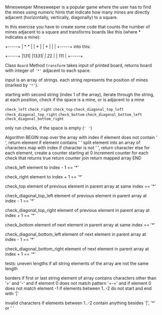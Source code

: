 Minesweeper
Minesweeper is a popular game where the user has to find the mines using 
numeric hints that indicate how many mines are directly adjacent (horizontally, 
vertically, diagonally) to a square.

In this exercise you have to create some code that counts the number of mines 
adjacent to a square and transforms boards like this (where * indicates a mine):

+-----+
| * * |
|  *  |
|  *  |
|     |
+-----+
into this:

+-----+
|1*3*1|
|13*31|
| 2*2 |
| 111 |
+-----+

Class `Board`
Method `transform`
  takes input of printed board, returns board with integer of `'*'` adjacent to 
  each space.

input is an array of strings. each string represents the position of mines 
(marked by `'*'`). 

starting with second string (index 1 of the array), 
  iterate through the string, at each position, check if the space is a mine, 
  or is adjacent to a mine

  `check_left` `check_right`
  `check_top` `check_diagonal_top_left` `check_diagonal_top_right`
  `check_bottom` `check_diagonal_bottom_left` `check_diagonal_bottom_right`

only run checks, if the space is empty (`' '`)

Algorithm
BEGIN
  map over the array with index
    if element does not contain ' ', return element
    if element contains ' '
      split element into an array of characters
        map with index
        if character is not ' ', return character
        else
          for each element, create a counter starting at 0
          increment counter for each check that returns true
        return counter
      join
  return mapped array
END

check_left
element to index - 1 == '*'

check_right
element to index + 1 == '*'

check_top
element of previous element in parent array at same index == '*'

check_diagonal_top_left
element of previous element in parent array at index - 1 == '*'

check_diagonal_top_right
element of previous element in parent array at index + 1 == '*'

check_bottom
element of next element in parent array at same index == '*'

check_diagonal_bottom_left
element of next element in parent array at index - 1 == '*'

check_diagonal_bottom_right
element of next element in parent array at index + 1 == '*'

tests:
uneven lengths
  if all string elements of the array are not the same length

borders
if first or last string element of array contains characters other than '+' and '-'
  and if element 0 does not match pattern '+-+'
  and if element 0 does not match element -1
if elements between 1..-2 do not start and end with '|'

invalid characters
if elements between 1..-2 contain anything besides '|', '*' or ' '
